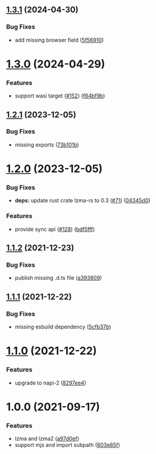 ## [1.3.1](https://github.com/Brooooooklyn/lzma/compare/v1.3.0...v1.3.1) (2024-04-30)

### Bug Fixes

- add missing browser field ([5f56910](https://github.com/Brooooooklyn/lzma/commit/5f5691006fcd175015fd9a16aae9a944984f9a9f))

# [1.3.0](https://github.com/Brooooooklyn/lzma/compare/v1.2.1...v1.3.0) (2024-04-29)

### Features

- support wasi target ([#152](https://github.com/Brooooooklyn/lzma/issues/152)) ([f64bf9b](https://github.com/Brooooooklyn/lzma/commit/f64bf9bf46c0ea8079e8cd6818cf11082d01bdf4))

## [1.2.1](https://github.com/Brooooooklyn/lzma/compare/v1.2.0...v1.2.1) (2023-12-05)

### Bug Fixes

- missing exports ([73b101b](https://github.com/Brooooooklyn/lzma/commit/73b101b2c49d45a4dd0c255c33287f2b952d13db))

# [1.2.0](https://github.com/Brooooooklyn/lzma/compare/v1.1.2...v1.2.0) (2023-12-05)

### Bug Fixes

- **deps:** update rust crate lzma-rs to 0.3 ([#71](https://github.com/Brooooooklyn/lzma/issues/71)) ([04345d0](https://github.com/Brooooooklyn/lzma/commit/04345d08f215a41784cd13008f910e4219e53a8f))

### Features

- provide sync api ([#128](https://github.com/Brooooooklyn/lzma/issues/128)) ([bdf5fff](https://github.com/Brooooooklyn/lzma/commit/bdf5fffb1a80fcd0a225279b7f7f16227d549528))

## [1.1.2](https://github.com/Brooooooklyn/lzma/compare/v1.1.1...v1.1.2) (2021-12-23)

### Bug Fixes

- publish missing .d.ts file ([a393809](https://github.com/Brooooooklyn/lzma/commit/a393809d38dd4f4d721811109ca48fea9f58ab18))

## [1.1.1](https://github.com/Brooooooklyn/lzma/compare/v1.1.0...v1.1.1) (2021-12-22)

### Bug Fixes

- missing esbuild dependency ([5cfb37b](https://github.com/Brooooooklyn/lzma/commit/5cfb37b41d65528a36f701ce4aa7ba8a089be52f))

# [1.1.0](https://github.com/Brooooooklyn/lzma/compare/v1.0.0...v1.1.0) (2021-12-22)

### Features

- upgrade to napi-2 ([8297ee4](https://github.com/Brooooooklyn/lzma/commit/8297ee4f6a8c5693396dcbd9066db59b42d5e942))

# 1.0.0 (2021-09-17)

### Features

- lzma and lzma2 ([a97d0ef](https://github.com/Brooooooklyn/lzma/commit/a97d0ef74ead7eececaad17e5201d50e11c3e662))
- support mjs and import subpath ([803e85f](https://github.com/Brooooooklyn/lzma/commit/803e85f5671f2dec3c57a0e574de62a75e64e08c))
